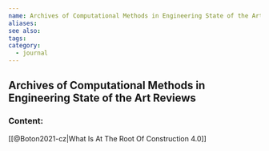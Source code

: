 ```yaml
---
name: Archives of Computational Methods in Engineering State of the Art Reviews
aliases:
see also:
tags:
category:
  - journal
---
```


## Archives of Computational Methods in Engineering State of the Art Reviews

### Content:
[[@Boton2021-cz|What Is At The Root Of Construction 4.0]]